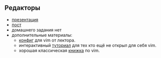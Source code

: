 ## Редакторы

- [презентация]()
- [пост](http://clubs.ya.ru/4611686018427468886/replies.xml?item_no=118)
- домашнего задания нет
- дополнительные материалы:
  - [конфиг](https://github.com/miripiruni/vimi) для vim от лектора.
  - интерактивный [туториал](http://www.openvim.com/tutorial.html) для тех кто ещё не открыл для себя vim.
  - хорошая классическая [книжка](http://www.amazon.com/Learning-Vim-Editors-Arnold-Robbins/dp/059652983X/ref=sr_1_1?ie=UTF8&qid=1348527632&sr=8-1&keywords=vim) по vim.
